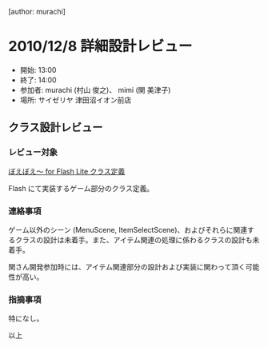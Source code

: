 [author: murachi]
# 2010/12/8 詳細設計レビュー

* 開始: 13:00
* 終了: 14:00
* 参加者: murachi (村山 俊之)、 mimi (関 美津子)
* 場所: サイゼリヤ 津田沼イオン前店

## クラス設計レビュー

### レビュー対象

[ぼえぼえ～ for Flash Lite クラス定義](wiki::detail-spec/boebeo_fl_classes)

Flash にて実装するゲーム部分のクラス定義。

### 連絡事項

ゲーム以外のシーン (MenuScene, ItemSelectScene)、およびそれらに関連するクラスの設計は未着手。また、アイテム関連の処理に係わるクラスの設計も未着手。

関さん開発参加時には、アイテム関連部分の設計および実装に関わって頂く可能性が高い。

### 指摘事項

特になし。


以上
